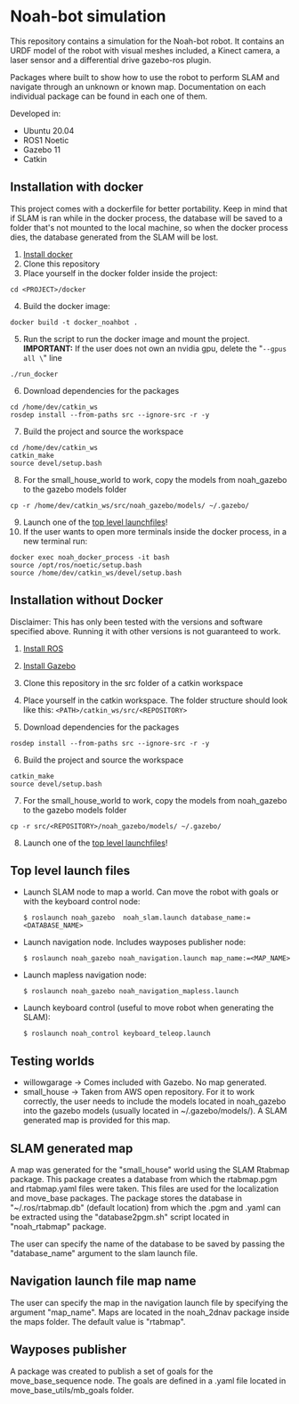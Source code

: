 # Noah-bot simulation

This repository contains a simulation for the Noah-bot robot. It contains an URDF model of the robot with visual meshes included, a Kinect camera, a laser sensor and a differential drive gazebo-ros plugin.

Packages where built to show how to use the robot to perform SLAM and navigate through an unknown or known map. Documentation on each individual package can be found in each one of them.

Developed in:
- Ubuntu 20.04
- ROS1 Noetic
- Gazebo 11
- Catkin


## Installation with docker

This project comes with a dockerfile for better portability. Keep in mind that if SLAM is ran while in the docker process, the database will be saved to a folder that's not mounted to the local machine, so when the docker process dies, the database generated from the SLAM will be lost.

1. [Install docker](https://docs.docker.com/engine/install/ubuntu/)
2. Clone this repository
3. Place yourself in the docker folder inside the project:
```
cd <PROJECT>/docker
```
4. Build the docker image:
```
docker build -t docker_noahbot .
```
5. Run the script to run the docker image and mount the project. **IMPORTANT:** If the user does not own an nvidia gpu, delete the "`--gpus all \`" line
```
./run_docker
```
6. Download dependencies for the packages
```
cd /home/dev/catkin_ws
rosdep install --from-paths src --ignore-src -r -y
```
7. Build the project and source the workspace
```
cd /home/dev/catkin_ws
catkin_make
source devel/setup.bash
```
8. For the small_house_world to work, copy the models from noah_gazebo to the gazebo models folder
```
cp -r /home/dev/catkin_ws/src/noah_gazebo/models/ ~/.gazebo/
``` 
9. Launch one of the [top level launchfiles](README.md#top-level-launch-files)!
10. If the user wants to open more terminals inside the docker process, in a new terminal run:
```
docker exec noah_docker_process -it bash
source /opt/ros/noetic/setup.bash
source /home/dev/catkin_ws/devel/setup.bash
```


## Installation without Docker

Disclaimer: This has only been tested with the versions and software specified above. Running it with other versions is not guaranteed to work.

1. [Install ROS](http://wiki.ros.org/noetic/Installation/Ubuntu)
2. [Install Gazebo](http://gazebosim.org/tutorials?tut=install_ubuntu)
3. Clone this repository in the src folder of a catkin workspace
4. Place yourself in the catkin workspace. The folder structure should look like this: `<PATH>/catkin_ws/src/<REPOSITORY>`

5. Download dependencies for the packages
```
rosdep install --from-paths src --ignore-src -r -y
```
6. Build the project and source the workspace
```
catkin_make
source devel/setup.bash
```
7. For the small_house_world to work, copy the models from noah_gazebo to the gazebo models folder
```
cp -r src/<REPOSITORY>/noah_gazebo/models/ ~/.gazebo/
``` 
8. Launch one of the [top level launchfiles](README.md#top-level-launch-files)!


## Top level launch files

- Launch SLAM node to map a world. Can move the robot with goals or with the keyboard control node:
    ```
    $ roslaunch noah_gazebo  noah_slam.launch database_name:=<DATABASE_NAME>
    ```

- Launch navigation node. Includes wayposes publisher node:
    ```
    $ roslaunch noah_gazebo noah_navigation.launch map_name:=<MAP_NAME>
    ```

- Launch mapless navigation node:
    ```
    $ roslaunch noah_gazebo noah_navigation_mapless.launch
    ```

- Launch keyboard control (useful to move robot when generating the SLAM):
    ```
    $ roslaunch noah_control keyboard_teleop.launch
    ```


## Testing worlds
- willowgarage -> Comes included with Gazebo. No map generated.
- small_house -> Taken from AWS open repository. For it to work correctly, the user needs to include the models located in noah_gazebo into the gazebo models (usually located in ~/.gazebo/models/). A SLAM generated map is provided for this map.

## SLAM generated map
A map was generated for the "small_house" world using the SLAM Rtabmap package. This package creates a database from which the rtabmap.pgm and rtabmap.yaml files were taken. This files are used for the localization and move_base packages. The package stores the database in "~/.ros/rtabmap.db" (default location) from which the .pgm and .yaml can be extracted using the "database2pgm.sh" script located in "noah_rtabmap" package.

The user can specify the name of the database to be saved by passing the "database_name" argument to the slam launch file.

## Navigation launch file map name
The user can specify the map in the navigation launch file by specifying the argument "map_name". Maps are located in the noah_2dnav package inside the maps folder. The default value is "rtabmap".

## Wayposes publisher
A package was created to publish a set of goals for the move_base_sequence node. The goals are defined in a .yaml file located in move_base_utils/mb_goals folder.
